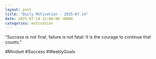 ```yaml
---
layout: post
title: "Daily Motivation - 2025-07-14"
date: 2025-07-14 12:00:00 +0000
categories: motivation
---
```


"Success is not final, failure is not fatal: It is the courage to continue that counts."

#Mindset #Success #WeeklyGoals
